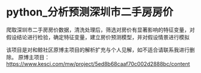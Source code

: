 # python_分析预测深圳市二手房房价
爬取深圳市二手房房价数据，清洗处理后，筛选对房价有显著影响的特征变量，对假设结论进行检验，确定特征变量，建立房价预测模型，并对假设情景进行模拟

该项目是对和鲸社区原博主项目的解析扩充与个人见解，如不适合请联系我进行删除。
原博主项目：https://www.kesci.com/mw/project/5ed8b68caaf70c002d2888bc/content
